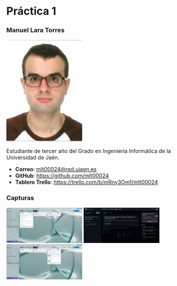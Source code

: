 # Práctica 1

### Manuel Lara Torres
<img src='/manuel.jpg' width='200px'>

Estudiante de tercer año del Grado en Ingeniería Informática de la Universidad de Jaén.
* **Correo**: mlt00024@red.ujaen.es
* **GitHub**: https://github.com/mlt00024
* **Tablero Trello**: https://trello.com/b/mRny3Om1/mlt00024

### Capturas
<img src='/trello inicio.png' width='200px'>
<img src='/inicio-github.png' width='200px'>
<img src='/trello-final.png' width='200px'>
